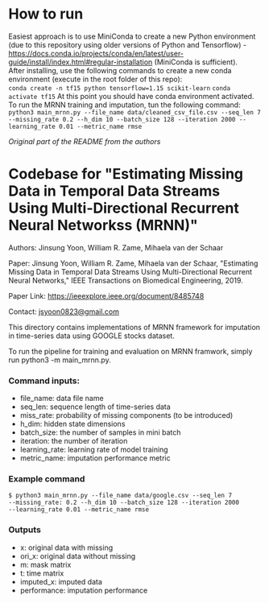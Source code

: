 # How to run

Easiest approach is to use MiniConda to create a new Python environment (due to this repository using older versions of Python and Tensorflow) - https://docs.conda.io/projects/conda/en/latest/user-guide/install/index.html#regular-installation (MiniConda is sufficient).  
After installing, use the following commands to create a new conda environment (execute in the root folder of this repo):  
`conda create -n tf15 python tensorflow=1.15 scikit-learn`
`conda activate tf15`
At this point you should have conda environment activated. To run the MRNN training and imputation, tun the following command:
`python3 main_mrnn.py --file_name data/cleaned_csv_file.csv --seq_len 7 --missing_rate 0.2 --h_dim 10 --batch_size 128 --iteration 2000 --learning_rate 0.01 --metric_name rmse`

_Original part of the README from the authors_

# Codebase for "Estimating Missing Data in Temporal Data Streams Using Multi-Directional Recurrent Neural Networkss (MRNN)"

Authors: Jinsung Yoon, William R. Zame, Mihaela van der Schaar

Paper: Jinsung Yoon, William R. Zame, Mihaela van der Schaar,
"Estimating Missing Data in Temporal Data Streams Using
Multi-Directional Recurrent Neural Networks,"
IEEE Transactions on Biomedical Engineering, 2019.

Paper Link: https://ieeexplore.ieee.org/document/8485748

Contact: jsyoon0823@gmail.com

This directory contains implementations of MRNN framework for imputation
in time-series data using GOOGLE stocks dataset.

To run the pipeline for training and evaluation on MRNN framwork, simply run
python3 -m main_mrnn.py.

### Command inputs:

- file_name: data file name
- seq_len: sequence length of time-series data
- miss_rate: probability of missing components (to be introduced)
- h_dim: hidden state dimensions
- batch_size: the number of samples in mini batch
- iteration: the number of iteration
- learning_rate: learning rate of model training
- metric_name: imputation performance metric

### Example command

```shell
$ python3 main_mrnn.py --file_name data/google.csv --seq_len 7
--missing_rate: 0.2 --h_dim 10 --batch_size 128 --iteration 2000
--learning_rate 0.01 --metric_name rmse
```

### Outputs

- x: original data with missing
- ori_x: original data without missing
- m: mask matrix
- t: time matrix
- imputed_x: imputed data
- performance: imputation performance
